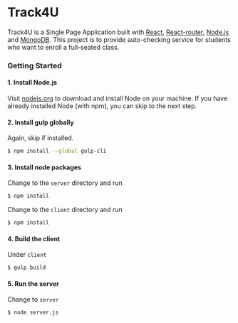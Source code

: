 # Track4U
Track4U is a Single Page Application built with [React](https://facebook.github.io/react/), [React-router](https://github.com/reactjs/react-router), [Node.js](https://nodejs.org/en/) and [MongoDB](https://www.mongodb.com/). This project is to provide auto-checking service for students who want to enroll a full-seated class.

### Getting Started

#### 1. Install Node.js

Visit [nodejs.org](https://nodejs.org/en/) to download and install Node on your machine. If you have already installed Node (with npm), you can skip to the next step.

#### 2. Install gulp globally

Again, skip if installed.

```sh
$ npm install --global gulp-cli
```

#### 3. Install node packages

Change to the `server` directory and run

```sh
$ npm install
```

Change to the `client` directory and run

```sh
$ npm install
```

#### 4. Build the client

Under `client`

```sh
$ gulp build
```

#### 5. Run the server

Change to `server`

```sh
$ node server.js
```
